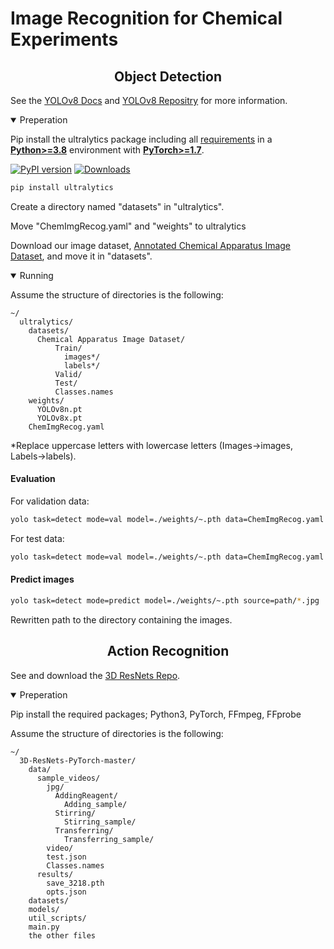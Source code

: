 # Image Recognition for Chemical Experiments

## <div align="center">Object Detection</div>
See the [YOLOv8 Docs](https://docs.ultralytics.com) and [YOLOv8 Repositry](https://github.com/ultralytics/ultralytics) for more information.

<details open>
<summary>Preperation</summary>

Pip install the ultralytics package including all [requirements](https://github.com/ultralytics/ultralytics/blob/main/requirements.txt) in a [**Python>=3.8**](https://www.python.org/) environment with [**PyTorch>=1.7**](https://pytorch.org/get-started/locally/).

[![PyPI version](https://badge.fury.io/py/ultralytics.svg)](https://badge.fury.io/py/ultralytics) [![Downloads](https://static.pepy.tech/badge/ultralytics)](https://pepy.tech/project/ultralytics)

```bash
pip install ultralytics
```
Create a directory named "datasets" in "ultralytics".

Move "ChemImgRecog.yaml" and "weights" to ultralytics

Download our image dataset, [Annotated Chemical Apparatus Image Dataset](https://data.mendeley.com/datasets/8p2hvgdvpn/1), and move it in "datasets".

</details>

<details open>
<summary>Running</summary>

Assume the structure of directories is the following:

```misc
~/
  ultralytics/
    datasets/
      Chemical Apparatus Image Dataset/
          Train/
            images*/
            labels*/
          Valid/
          Test/
          Classes.names
    weights/
      YOLOv8n.pt
      YOLOv8x.pt
    ChemImgRecog.yaml
```

*Replace uppercase letters with lowercase letters (Images→images, Labels→labels).

#### Evaluation
For validation data:
```bash
yolo task=detect mode=val model=./weights/~.pth data=ChemImgRecog.yaml
```
For test data:
```bash
yolo task=detect mode=val model=./weights/~.pth data=ChemImgRecog.yaml split=test
```
#### Predict images
```bash
yolo task=detect mode=predict model=./weights/~.pth source=path/*.jpg
```
Rewritten path to the directory containing the images.

## <div align="center">Action Recognition</div>
See and download the [3D ResNets Repo]([https://github.com/ultralytics/ultralytics](https://github.com/kenshohara/3D-ResNets-PyTorch)).

<details open>
<summary>Preperation</summary>

Pip install the required packages; Python3, PyTorch, FFmpeg, FFprobe

Assume the structure of directories is the following:

```misc
~/
  3D-ResNets-PyTorch-master/
    data/
      sample_videos/
        jpg/
          AddingReagent/
            Adding_sample/
          Stirring/
            Stirring_sample/
          Transferring/
            Transferring_sample/
        video/
        test.json
        Classes.names
      results/
        save_3218.pth
        opts.json
    datasets/
    models/
    util_scripts/
    main.py
    the other files
```
